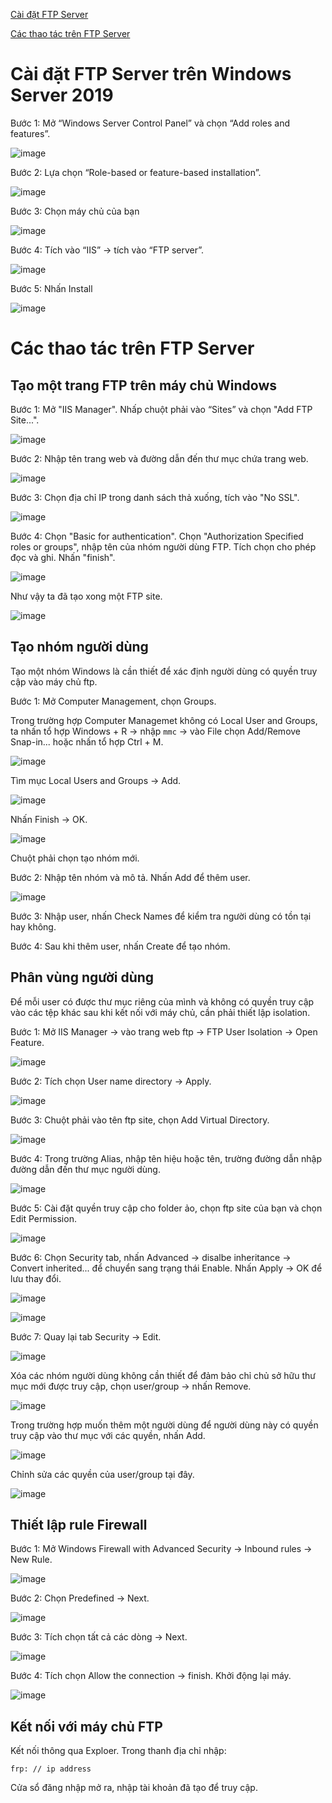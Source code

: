 [Cài đặt FTP Server](#caidat)

[Các thao tác trên FTP Server](#thaotac)

<a name="caidat"></a>
# Cài đặt FTP Server trên Windows Server 2019

Bước 1: Mở “Windows Server Control Panel” và chọn “Add roles and features”.

![image](https://user-images.githubusercontent.com/111716161/193403314-24f109a7-bc92-425f-8da3-167817e2bcb0.png)

Bước 2: Lựa chọn “Role-based or feature-based installation”.

![image](https://user-images.githubusercontent.com/111716161/193403343-c417146e-90e2-4413-ada9-29a66d3f47b0.png)

Bước 3: Chọn máy chủ của bạn

![image](https://user-images.githubusercontent.com/111716161/193403366-dcda4e40-38e3-4fa4-b1c6-b05671f5e5db.png)

Bước 4: Tích vào “IIS” -> tích vào “FTP server”.

![image](https://user-images.githubusercontent.com/111716161/193403380-49a37de2-f3f9-44f1-a6fc-31d3e35e698b.png)

Bước 5: Nhấn Install

![image](https://user-images.githubusercontent.com/111716161/193403422-2e62e1bc-3746-4ad1-9814-3b73accec167.png)

<a name="thaotac"></a>
# Các thao tác trên FTP Server

## Tạo một trang FTP trên máy chủ Windows

Bước 1: Mở "IIS Manager". Nhấp chuột phải vào “Sites” và chọn "Add FTP Site...".

![image](https://user-images.githubusercontent.com/111716161/193487922-915541dc-f2a7-4423-8797-cf5826c9bfaf.png)

Bước 2: Nhập tên trang web và đường dẫn đến thư mục chứa trang web.

![image](https://user-images.githubusercontent.com/111716161/193488045-45ff8c92-c086-47a3-8d87-21a1c36a85bc.png)

Bước 3: Chọn địa chỉ IP trong danh sách thả xuống, tích vào "No SSL".

![image](https://user-images.githubusercontent.com/111716161/193488155-5154178e-9c1b-4e14-8bbc-da05c0ac87cf.png)

Bước 4: Chọn "Basic for authentication". Chọn "Authorization Specified roles or groups", nhập tên của nhóm người dùng FTP. Tích chọn cho phép đọc và ghi. Nhấn "finish".

![image](https://user-images.githubusercontent.com/111716161/193488274-2e359351-dfca-4665-9c9b-bdf631d0f0f3.png)

Như vậy ta đã tạo xong một FTP site. 

![image](https://user-images.githubusercontent.com/111716161/193488302-51ae2efd-0895-43f2-b1b6-95400a403bae.png)

## Tạo nhóm người dùng

Tạo một nhóm Windows là cần thiết để xác định người dùng có quyền truy cập vào máy chủ ftp. 

Bước 1: Mở Computer Management, chọn Groups.

Trong trường hợp Computer Managemet không có Local User and Groups, ta nhấn tổ hợp Windows + R -> nhập `mmc` -> vào File chọn Add/Remove Snap-in... hoặc nhấn tổ hợp Ctrl + M.

![image](https://user-images.githubusercontent.com/111716161/193725768-232d315c-9998-45ae-abc6-83f0e81e4291.png)

Tìm mục Local Users and Groups -> Add.

![image](https://user-images.githubusercontent.com/111716161/193725936-7545441b-1c8e-47b6-ab4f-51be8dc39f25.png)

Nhấn Finish -> OK.

![image](https://user-images.githubusercontent.com/111716161/193726055-06725d6a-8a2f-48ea-a668-3dd4cd544561.png)

Chuột phải chọn tạo nhóm mới.

Bước 2: Nhập tên nhóm và mô tả. Nhấn Add để thêm user.

![image](https://user-images.githubusercontent.com/111716161/193496396-d90564fd-6915-4b4b-93c6-0b48240f2499.png)

Bước 3: Nhập user, nhấn Check Names để kiểm tra người dùng có tồn tại hay không. 

Bước 4: Sau khi thêm user, nhấn Create để tạo nhóm. 

## Phân vùng người dùng

Để mỗi user có được thư mục riêng của mình và không có quyền truy cập vào các tệp khác sau khi kết nối với máy chủ, cần phải thiết lập isolation. 

Bước 1: Mở IIS Manager -> vào trang web ftp -> FTP User Isolation -> Open Feature.

![image](https://user-images.githubusercontent.com/111716161/193722472-1c14e23e-37b9-4fdc-b0b3-7e9254379c14.png)

Bước 2: Tích chọn User name directory -> Apply. 

![image](https://user-images.githubusercontent.com/111716161/193722648-91f7fbe0-355b-423c-9a03-2df741c4ba4c.png)

Bước 3: Chuột phải vào tên ftp site, chọn Add Virtual Directory.

![image](https://user-images.githubusercontent.com/111716161/193722734-31fa7490-db5c-4bd7-a0f6-1f070f32b4c6.png)

Bước 4: Trong trường Alias, nhập tên hiệu hoặc tên, trường đường dẫn nhập đường dẫn đến thư mục người dùng. 

![image](https://user-images.githubusercontent.com/111716161/193722797-e4441900-f4ba-40e9-863d-1c5c1f857d37.png)

Bước 5: Cài đặt quyền truy cập cho folder ảo, chọn ftp site của bạn và chọn Edit Permission. 

![image](https://user-images.githubusercontent.com/111716161/193722877-f8c92d24-a380-4bea-ae43-44742132efcf.png)

Bước 6: Chọn Security tab, nhấn Advanced -> disalbe inheritance -> Convert inherited... để chuyển sang trạng thái Enable. Nhấn Apply -> OK để lưu thay đổi. 

![image](https://user-images.githubusercontent.com/111716161/193723081-c0ad64a2-3268-45bd-9ea6-8f15378ac76f.png)

![image](https://user-images.githubusercontent.com/111716161/193723225-db205e16-368c-4135-bdeb-e806b91a3c13.png)

Bước 7: Quay lại tab Security -> Edit.

![image](https://user-images.githubusercontent.com/111716161/193723477-92380857-6b65-4b6d-93ab-a4853f7dcebf.png)

Xóa các nhóm người dùng không cần thiết để đảm bảo chỉ chủ sở hữu thư mục mới được truy cập, chọn user/group -> nhấn Remove.

![image](https://user-images.githubusercontent.com/111716161/193723667-06bda564-0195-4717-852d-727aa8b33e93.png)

Trong trường hợp muốn thêm một người dùng để người dùng này có quyền truy cập vào thư mục với các quyền, nhấn Add. 

![image](https://user-images.githubusercontent.com/111716161/193724045-dcc987f0-da76-41cf-9ae1-ecaba117b37c.png)

Chỉnh sửa các quyền của user/group tại đây. 

![image](https://user-images.githubusercontent.com/111716161/193724183-f2394b86-8801-4f82-9443-4a2e011a52a7.png)

## Thiết lập rule Firewall

Bước 1: Mở Windows Firewall with Advanced Security -> Inbound rules -> New Rule.

![image](https://user-images.githubusercontent.com/111716161/193724414-8daced0f-d94e-41c9-98c9-7be299a645be.png)

Bước 2: Chọn Predefined -> Next.

![image](https://user-images.githubusercontent.com/111716161/193724577-0b130a3c-e717-4e15-8679-e0c59fa87220.png)

Bước 3: Tích chọn tất cả các dòng -> Next.

![image](https://user-images.githubusercontent.com/111716161/193724783-0d2c0f7a-605f-41bd-b055-906c60caca57.png)

Bước 4: Tích chọn Allow the connection -> finish. Khởi động lại máy. 

![image](https://user-images.githubusercontent.com/111716161/193724810-60be6941-e42d-4ae6-8752-164b1eebf258.png)

## Kết nối với máy chủ FTP

Kết nối thông qua Exploer. Trong thanh địa chỉ nhập:

```
frp: // ip address
```

Cửa sổ đăng nhập mở ra, nhập tài khoản đã tạo để truy cập. 

